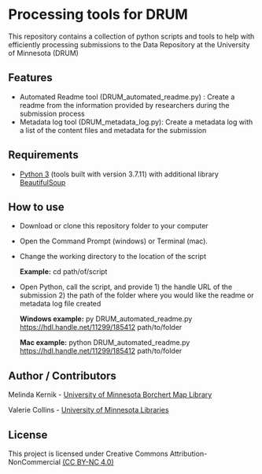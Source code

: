 # Processing tools for DRUM
This repository contains a collection of python scripts and tools to help with efficiently processing submissions to the Data Repository at the University of Minnesota (DRUM)

## Features 
* Automated Readme tool  (DRUM_automated_readme.py) : Create a readme from the information provided by researchers during the submission process
* Metadata log tool (DRUM_metadata_log.py): Create a metadata log with a list of the content files and metadata for the submission 

## Requirements

* [Python 3](https://www.python.org/) (tools built with version 3.7.11) with additional library [BeautifulSoup](https://www.crummy.com/software/BeautifulSoup/bs4/doc/)

## How to use
* Download or clone this repository folder to your computer
* Open the Command Prompt (windows) or Terminal (mac).
* Change the working directory to the location of the script

  **Example:** cd path/of/script

* Open Python, call the script, and provide 1) the handle URL of the submission  2) the path of the folder where you would like the readme or metadata log file created

  **Windows example:** py DRUM_automated_readme.py https://hdl.handle.net/11299/185412 path/to/folder

  **Mac example:** python DRUM_automated_readme.py https://hdl.handle.net/11299/185412 path/to/folder


## Author / Contributors

Melinda Kernik - [University of Minnesota Borchert Map Library](https://www.lib.umn.edu/about/staff/melinda-kernik)

Valerie Collins - [University of Minnesota Libraries](https://www.lib.umn.edu/about/staff/valerie-collins)

## License

This project is licensed under Creative Commons Attribution-NonCommercial [(CC BY-NC 4.0)](https://creativecommons.org/licenses/by-nc/4.0/)
